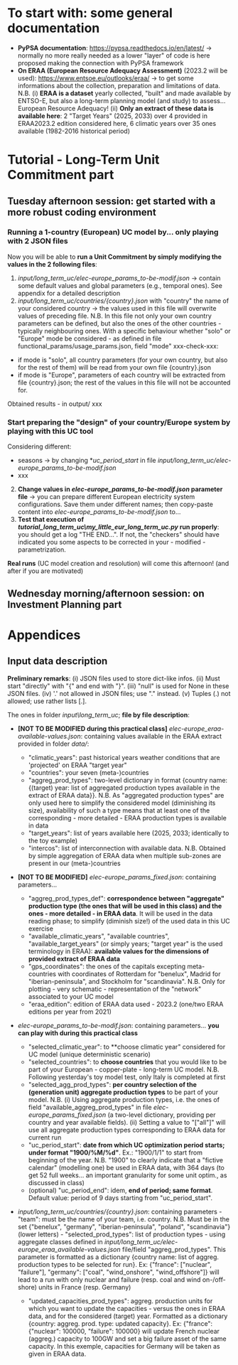 # To start with: some general documentation

* **PyPSA documentation**: https://pypsa.readthedocs.io/en/latest/ -> normally no more really needed as a lower "layer" of code is here proposed making the connection with PyPSA framework 
* **On ERAA (European Resource Adequacy Assessment)** (2023.2 will be used): https://www.entsoe.eu/outlooks/eraa/ -> to get some informations about the collection, preparation and limitations of data. N.B. (i) **ERAA is a dataset** yearly collected, "built" and made available by ENTSO-E, but also a long-term planning model (and study) to assess... European Resource Adequacy! (ii) **Only an extract of these data is available here**: 2 "Target Years" (2025, 2033) over 4 provided in ERAA2023.2 edition considered here, 6 climatic years over 35 ones available (1982-2016 historical period)

# Tutorial - Long-Term Unit Commitment part

## Tuesday afternoon session: get started with a more robust coding environment

### Running a 1-country (European) UC model by... only playing with 2 JSON files

Now you will be able to **run a Unit Commitment by simply modifying the values in the 2 following files**:
1) *input/long_term_uc/elec-europe_params_to-be-modif.json* -> contain some default values and global parameters (e.g., temporal ones). See appendix for a detailed description
2) *input/long_term_uc/countries/{country}.json* with "country" the name of your considered country -> the values used in this file will overwrite values of preceding file. N.B. In this file not only your own country parameters can be defined, but also the ones of the other countries - typically neighbouring ones. With a specific behaviour whether "solo" or "Europe" mode be considered - as defined in file functional_params/usage_params.json, field "mode" xxx-check-xxx:
- if mode is "solo", all country parameters (for your own country, but also for the rest of them) will be read from your own file {country}.json
- if mode is "Europe", parameters of each country will be extracted from file {country}.json; the rest of the values in this file will not be accounted for. 

Obtained results - in output/ xxx

### Start preparing the "design" of your country/Europe system by playing with this UC tool

Considering different:
* seasons -> by changing **uc_period_start* in file *input/long_term_uc/elec-europe_params_to-be-modif.json*
* xxx


2) **Change values in *elec-europe_params_to-be-modif.json* parameter file** -> you can prepare different European electricity system configurations. Save them under different names; then copy-paste content into *elec-europe_params_to-be-modif.json* to...
3) **Test that execution of *tutorial_long_term_uc\my_little_eur_long_term_uc.py* run properly**: you should get a log "THE END...". If not, the "checkers" should have indicated you some aspects to be corrected in your - modified - parametrization.

**Real runs** (UC model creation and resolution) will come this afternoon! (and after if you are motivated)

## Wednesday morning/afternoon session: on Investment Planning part

# Appendices

## Input data description

**Preliminary remarks**: (i) JSON files used to store dict-like infos. (ii) Must start "directly" with "{" and end with "}". (iii) "null" is used for None in these JSON files. (iv) '.' not allowed in JSON files; use "." instead. (v) Tuples (.) not allowed; use rather lists [.]. 

The ones in folder *input\long_term_uc*; **file by file description**:
- **[NOT TO BE MODIFIED during this practical class]** *elec-europe_eraa-available-values.json*: containing values available in the ERAA extract provided in folder *data/*: 
    - "climatic_years": past historical years weather conditions that are 'projected' on ERAA "target year"
    - "countries": your seven (meta-)countries
    - "aggreg_prod_types": two-level dictionary in format {country name: {(target) year: list of aggregated production types available in the extract of ERAA data}}. N.B. As "aggregated production types" are only used here to simplify the considered model (diminishing its size), availability of such a type means that at least one of the corresponding - more detailed - ERAA production types is available in data
    - "target_years": list of years available here (2025, 2033; identically to the toy example)
    - "intercos": list of interconnection with available data. N.B. Obtained by simple aggregation of ERAA data when multiple sub-zones are present in our (meta-)countries 
- **[NOT TO BE MODIFIED]** *elec-europe_params_fixed.json*: containing parameters... 
    - "aggreg_prod_types_def": **correspondence between "aggregate" production type (the ones that will be used in this class) and the ones - more detailed - in ERAA data**. It will be used in the data reading phase; to simplify (diminish size!) of the used data in this UC exercise
    - "available_climatic_years", "available countries", "available_target_years" (or simply years; "target year" is the used terminology in ERAA): **available values for the dimensions of provided extract of ERAA data**
    - "gps_coordinates": the ones of the capitals excepting meta-countries with coordinates of Rotterdam for "benelux", Madrid for "iberian-peninsula", and Stockholm for "scandinavia". N.B. Only for plotting - very schematic - representation of the "network" associated to your UC model
    - "eraa_edition": edition of ERAA data used - 2023.2 (one/two ERAA editions per year from 2021)

- *elec-europe_params_to-be-modif.json*: containing parameters... **you can play with during this practical class**
    - "selected_climatic_year": to **choose climatic year" considered for UC model (unique deterministic scenario)
    - "selected_countries": to **choose countries** that you would like to be part of your European - copper-plate - long-term UC model. N.B. Following yesterday's toy model test, only Italy is completed at first
    - "selected_agg_prod_types": **per country selection of the (generation unit) aggregate production types** to be part of your model. N.B. (i) Using aggregate production types, i.e. the ones of field "available_aggreg_prod_types" in file *elec-europe_params_fixed.json* (a two-level dictionary, providing per country and year available fields). (ii) Setting a value to "["all"]" will use all aggregate production types corresponding to ERAA data for current run
    - "uc_period_start": **date from which UC optimization period starts; under format "1900/%M/%d"**. Ex.: "1900/1/1" to start from beginning of the year. N.B. "1900" to clearly indicate that a "fictive calendar" (modelling one) be used in ERAA data, with 364 days (to get 52 full weeks... an important granularity for some unit optim., as discussed in class)
    - (optional) "uc_period_end": idem, **end of period; same format**. Default value: period of 9 days starting from "uc_period_start". 

- *input/long_term_uc/countries/{country}.json*: containing parameters
      - "team": must be the name of your team, i.e. country. N.B. Must be in the set {"benelux", "germany", "iberian-peninsula", "poland", "scandinavia"} (lower letters)
      - "selected_prod_types": list of production types - using aggregate classes defined in *input/long_term_uc/elec-europe_eraa_available-values.json* file/field "aggreg_prod_types". This parameter is formatted as a dictionary {country name: list of aggreg. production types to be selected for run}. Ex: {"france": ["nuclear", "failure"], "germany": ["coal", "wind_onshore", "wind_offshore"]} will lead to a run with only nuclear and failure (resp. coal and wind on-/off-shore) units in France (resp. Germany) 
    - "updated_capacities_prod_types": aggreg. production units for which you want to update the capacities - versus the ones in ERAA data, and for the considered (target) year. Formatted as a dictionary {country: aggreg. prod. type: updated capacity}. Ex: {"france": {"nuclear": 100000, "failure": 100000} will update French nuclear (aggreg.) capacity to 100GW and set a big failure asset of the same capacity. In this exemple, capacities for Germany will be taken as given in ERAA data. 
